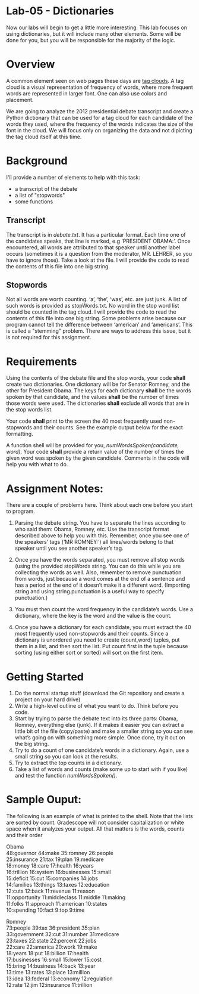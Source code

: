# Lab-05 - Dictionaries
Now our labs will begin to get a little more interesting. This lab focuses on using dictionaries, but it will include many other elements.  Some will be done for you, but you will be responsible for the majority of the logic.

# Overview
A common element seen on web pages these days are [tag clouds](http://en.wikipedia.org/wiki/Tag_cloud). A tag cloud is a visual representation of frequency of words, where more frequent words are represented in larger font. One can also use colors and placement.

We are going to analyze the 2012 presidential debate transcript and create a Python dictionary that can be used for a tag cloud for each candidate of the words they used, where the frequency of the words indicates the size of the font in the cloud. We will focus only on organizing the data and not dipicting the tag cloud itself at this time.

# Background
I'll provide a number of elements to help with this task:
- a transcript of the debate
- a list of "stopwords"
- some functions

## Transcript
The transcript is in *debate.txt*. It has a particular format. Each time one of the candidates speaks, that line is marked, e.g ‘PRESIDENT OBAMA:’. Once encountered, all words are attributed to that speaker until another label occurs (sometimes it is a question from the moderator, MR. LEHRER, so you have to ignore those). Take a look at the file.  I will provide the code to read the contents of this file into one big string.

## Stopwords
Not all words are worth counting. ‘a’, ‘the’, ‘was’, etc. are just junk. A list of such words is provided as stopWords.txt. No word in the stop word list should be counted in the tag cloud. I will provide the code to read the contents of this file into one big string. Some problems arise because our program cannot tell the difference between ‘american’ and ‘americans’. This is called a "stemming" problem. There are ways to address this issue, but it is not required for this assignment. 

# Requirements
Using the contents of the debate file and the stop words, your code **shall** create two dictionaries. One dictionary will be for Senator Romney, and the other for President Obama.  The keys for each dictionary **shall** be the words spoken by that candidate, and the values **shall** be the number of times those words were used.  The dictionaries **shall** exclude all words that are in the stop words list.

Your code **shall** print to the screen the 40 most frequently used non-stopwords and their counts.  See the example output below for the exact formatting.

A function shell will be provided for you, _numWordsSpoken(candidate, word)_.  Your code **shall** provide a return value of the number of times the given word was spoken by the given candidate. Comments in the code will help you with what to do.

# Assignment Notes: 
There are a couple of problems here. Think about each one before you start to program. 
 
1. Parsing the debate string. You have to separate the lines according to who said them: Obama, Romney, etc. Use the transcript format described above to help you with this. Remember, once you see one of the speakers’ tags (‘MR ROMNEY:’) all lines/words belong to that speaker until you see another speaker’s tag.

2. Once you have the words separated, you must remove all stop words (using the provided stopWords string. You can do this while you are collecting the words as well.  Also, remember to remove punctuation from words, just because a word comes at the end of a sentence and has a period at the end of it doesn’t make it a different word. (Importing string and using string.punctuation is a useful way to specify punctuation.)

3. You must then count the word frequency in the candidate’s words. Use a dictionary, where the key is the word and the value is the count.

4. Once you have a dictionary for each candidate, you must extract the 40 most frequently used non-stopwords and their counts.   Since a dictionary is unordered you need to create (count,word) tuples, put them in a list, and then sort the list.  Put count first in the tuple because sorting (using either sort or sorted) will sort on the first item.

# Getting Started 
1. Do the normal startup stuff (download the Git repository and create a project on your hard drive) 
2. Write a high-level outline of what you want to do. Think before you code. 
3. Start by trying to parse the debate text into its three parts: Obama, Romney, everything else (junk). If it makes it easier you can extract a little bit of the file (copy/paste) and make a smaller string so you can see what’s going on with something more simple. Once done, try it out on the big string.
4. Try to do a count of one candidate’s words in a dictionary. Again, use a small string so you can look at the results.
5. Try to extract the top counts in a dictionary.
6. Take a list of words and counts (make some up to start with if you like) and test the function _numWordsSpoken()_.

# Sample Ouput:
The following is an example of what is printed to the shell. Note that the lists are sorted by count.  Gradescope will not consider capitalization or white space when it analyzes your output.  All that matters is the words, counts and their order
 
Obama  
48:governor       44:make           35:romney         26:people        
25:insurance      21:tax            19:plan           19:medicare      
18:money          18:care           17:health         16:years         
16:trillion       16:system         16:businesses     15:small         
15:deficit        15:cut            15:companies      14:jobs          
14:families       13:things         13:taxes          12:education     
12:cuts           12:back           11:revenue        11:reason        
11:opportunity    11:middleclass    11:middle         11:making        
11:folks          11:approach       11:american       10:states        
10:spending       10:fact            9:top             9:time          

Romney  
73:people         39:tax            36:president      35:plan          
33:government     32:cut            31:number         31:medicare      
23:taxes          22:state          22:percent        22:jobs          
22:care           22:america        20:work           19:make          
18:years          18:put            18:billion        17:health        
17:businesses     16:small          15:lower          15:cost          
15:bring          14:business       14:back           13:year          
13:time           13:rates          13:place          13:million       
13:idea           13:federal        13:economy        12:regulation    
12:rate           12:jim            12:insurance      11:trillion      

